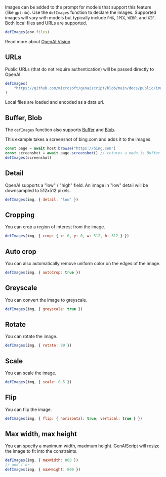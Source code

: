 
Images can be added to the prompt for models that support this feature (like `gpt-4o`).
Use the `defImages` function to declare the images. Supported images will vary
with models but typically include `PNG`, `JPEG`, `WEBP`, and `GIF`. Both local files and URLs are supported.

```js
defImages(env.files)
```

Read more about [OpenAI Vision](https://platform.openai.com/docs/guides/vision/limitations).

## URLs

Public URLs (that do not require authentication) will be passed directly to OpenAI.

```js wrap
defImages(
    "https://github.com/microsoft/genaiscript/blob/main/docs/public/images/logo.png?raw=true"
)
```

Local files are loaded and encoded as a data uri.

## Buffer, Blob

The `defImages` function also supports [Buffer](https://nodejs.org/api/buffer.html)
and [Blob](https://developer.mozilla.org/en-US/docs/Web/API/Blob).

This example takes a screenshot of bing.com and adds it to the images.

```js wrap
const page = await host.browse("https://bing.com")
const screenshot = await page.screenshot() // returns a node.js Buffer
defImages(screenshot)
```

## Detail

OpenAI supports a "low" / "high" field. An image in "low" detail
will be downsampled to 512x512 pixels.

```js 'detail: "low"'
defImages(img, { detail: "low" })
```

## Cropping

You can crop a region of interest from the image.

```js "crop: { x: 0, y: 0, w: 512, h: 512 }" wrap
defImages(img, { crop: { x: 0, y: 0, w: 512, h: 512 } })
```

## Auto crop

You can also automatically remove uniform color on the edges of the image.

```js "autoCrop" wrap
defImages(img, { autoCrop: true })
```

## Greyscale

You can convert the image to greyscale.

```js "greyscale" wrap
defImages(img, { greyscale: true })
```

## Rotate

You can rotate the image.

```js "rotate: 90"
defImages(img, { rotate: 90 })
```

## Scale

You can scale the image.

```js "scale: 0.5"
defImages(img, { scale: 0.5 })
```

## Flip

You can flip the image.

```js "flip: { horizontal: true; vertical: true }" wrap
defImages(img, { flip: { horizontal: true; vertical: true } })
```

## Max width, max height

You can specify a maximum width, maximum height. GenAIScript will resize
the image to fit into the constraints.

```js "maxWidth: 800" "maxHeight: 800"
defImages(img, { maxWidth: 800 })
// and / or
defImages(img, { maxHeight: 800 })
```
